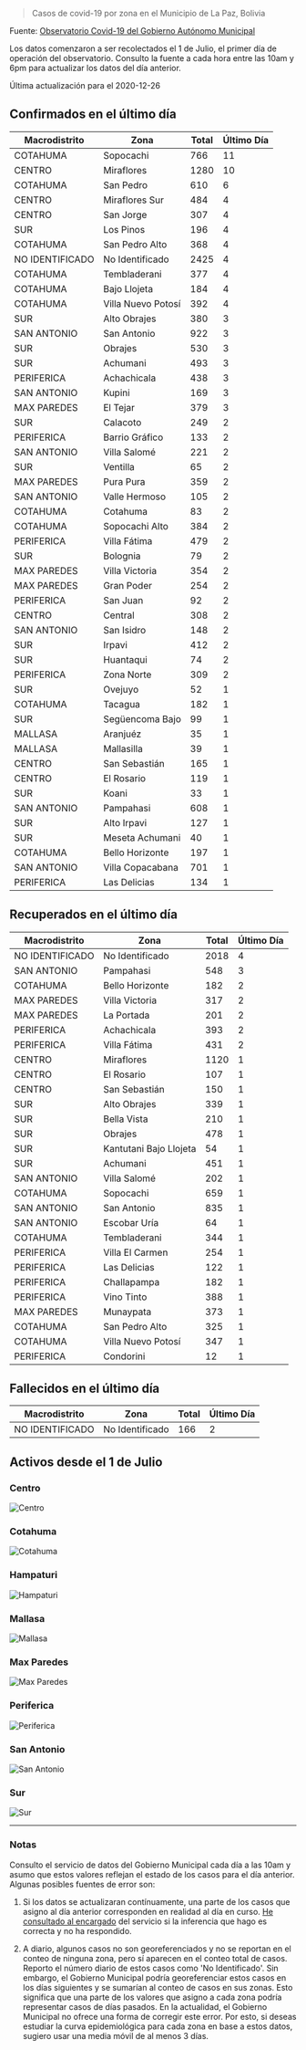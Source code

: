 > Casos de covid-19 por zona en el Municipio de La Paz, Bolivia

Fuente: [Observatorio Covid-19 del Gobierno Autónomo Municipal](http://observatoriocovid19.lapaz.bo/observatorio/index.php/datos-abiertos-covid)

Los datos comenzaron a ser recolectados el 1 de Julio, el primer día de operación del observatorio. Consulto la fuente a cada hora entre las 10am y 6pm para actualizar los datos del día anterior.

Última actualización para el 2020-12-26

## Confirmados en el último día

| Macrodistrito   | Zona               |   Total |   Último Día |
|-----------------|--------------------|---------|--------------|
| COTAHUMA        | Sopocachi          |     766 |           11 |
| CENTRO          | Miraflores         |    1280 |           10 |
| COTAHUMA        | San Pedro          |     610 |            6 |
| CENTRO          | Miraflores Sur     |     484 |            4 |
| CENTRO          | San Jorge          |     307 |            4 |
| SUR             | Los Pinos          |     196 |            4 |
| COTAHUMA        | San Pedro Alto     |     368 |            4 |
| NO IDENTIFICADO | No Identificado    |    2425 |            4 |
| COTAHUMA        | Tembladerani       |     377 |            4 |
| COTAHUMA        | Bajo Llojeta       |     184 |            4 |
| COTAHUMA        | Villa Nuevo Potosí |     392 |            4 |
| SUR             | Alto Obrajes       |     380 |            3 |
| SAN ANTONIO     | San Antonio        |     922 |            3 |
| SUR             | Obrajes            |     530 |            3 |
| SUR             | Achumani           |     493 |            3 |
| PERIFERICA      | Achachicala        |     438 |            3 |
| SAN ANTONIO     | Kupini             |     169 |            3 |
| MAX PAREDES     | El Tejar           |     379 |            3 |
| SUR             | Calacoto           |     249 |            2 |
| PERIFERICA      | Barrio Gráfico     |     133 |            2 |
| SAN ANTONIO     | Villa Salomé       |     221 |            2 |
| SUR             | Ventilla           |      65 |            2 |
| MAX PAREDES     | Pura Pura          |     359 |            2 |
| SAN ANTONIO     | Valle Hermoso      |     105 |            2 |
| COTAHUMA        | Cotahuma           |      83 |            2 |
| COTAHUMA        | Sopocachi Alto     |     384 |            2 |
| PERIFERICA      | Villa Fátima       |     479 |            2 |
| SUR             | Bolognia           |      79 |            2 |
| MAX PAREDES     | Villa Victoria     |     354 |            2 |
| MAX PAREDES     | Gran Poder         |     254 |            2 |
| PERIFERICA      | San Juan           |      92 |            2 |
| CENTRO          | Central            |     308 |            2 |
| SAN ANTONIO     | San Isidro         |     148 |            2 |
| SUR             | Irpavi             |     412 |            2 |
| SUR             | Huantaqui          |      74 |            2 |
| PERIFERICA      | Zona Norte         |     309 |            2 |
| SUR             | Ovejuyo            |      52 |            1 |
| COTAHUMA        | Tacagua            |     182 |            1 |
| SUR             | Següencoma Bajo    |      99 |            1 |
| MALLASA         | Aranjuéz           |      35 |            1 |
| MALLASA         | Mallasilla         |      39 |            1 |
| CENTRO          | San Sebastián      |     165 |            1 |
| CENTRO          | El Rosario         |     119 |            1 |
| SUR             | Koani              |      33 |            1 |
| SAN ANTONIO     | Pampahasi          |     608 |            1 |
| SUR             | Alto Irpavi        |     127 |            1 |
| SUR             | Meseta Achumani    |      40 |            1 |
| COTAHUMA        | Bello Horizonte    |     197 |            1 |
| SAN ANTONIO     | Villa Copacabana   |     701 |            1 |
| PERIFERICA      | Las Delicias       |     134 |            1 |

## Recuperados en el último día

| Macrodistrito   | Zona                   |   Total |   Último Día |
|-----------------|------------------------|---------|--------------|
| NO IDENTIFICADO | No Identificado        |    2018 |            4 |
| SAN ANTONIO     | Pampahasi              |     548 |            3 |
| COTAHUMA        | Bello Horizonte        |     182 |            2 |
| MAX PAREDES     | Villa Victoria         |     317 |            2 |
| MAX PAREDES     | La Portada             |     201 |            2 |
| PERIFERICA      | Achachicala            |     393 |            2 |
| PERIFERICA      | Villa Fátima           |     431 |            2 |
| CENTRO          | Miraflores             |    1120 |            1 |
| CENTRO          | El Rosario             |     107 |            1 |
| CENTRO          | San Sebastián          |     150 |            1 |
| SUR             | Alto Obrajes           |     339 |            1 |
| SUR             | Bella Vista            |     210 |            1 |
| SUR             | Obrajes                |     478 |            1 |
| SUR             | Kantutani Bajo Llojeta |      54 |            1 |
| SUR             | Achumani               |     451 |            1 |
| SAN ANTONIO     | Villa Salomé           |     202 |            1 |
| COTAHUMA        | Sopocachi              |     659 |            1 |
| SAN ANTONIO     | San Antonio            |     835 |            1 |
| SAN ANTONIO     | Escobar Uría           |      64 |            1 |
| COTAHUMA        | Tembladerani           |     344 |            1 |
| PERIFERICA      | Villa El Carmen        |     254 |            1 |
| PERIFERICA      | Las Delicias           |     122 |            1 |
| PERIFERICA      | Challapampa            |     182 |            1 |
| PERIFERICA      | Vino Tinto             |     388 |            1 |
| MAX PAREDES     | Munaypata              |     373 |            1 |
| COTAHUMA        | San Pedro Alto         |     325 |            1 |
| COTAHUMA        | Villa Nuevo Potosí     |     347 |            1 |
| PERIFERICA      | Condorini              |      12 |            1 |

## Fallecidos en el último día

| Macrodistrito   | Zona            |   Total |   Último Día |
|-----------------|-----------------|---------|--------------|
| NO IDENTIFICADO | No Identificado |     166 |            2 |

## Activos desde el 1 de Julio

### Centro

![Centro](plots/activos_centro.png)

### Cotahuma

![Cotahuma](plots/activos_cotahuma.png)

### Hampaturi

![Hampaturi](plots/activos_hampaturi.png)

### Mallasa

![Mallasa](plots/activos_mallasa.png)

### Max Paredes

![Max Paredes](plots/activos_max_paredes.png)

### Periferica

![Periferica](plots/activos_periferica.png)

### San Antonio

![San Antonio](plots/activos_san_antonio.png)

### Sur

![Sur](plots/activos_sur.png)

---

### Notas

Consulto el servicio de datos del Gobierno Municipal cada día a las 10am y asumo que estos valores reflejan el estado de los casos para el día anterior. Algunas posibles fuentes de error son:

1. Si los datos se actualizaran contínuamente, una parte de los casos que asigno al día anterior corresponden en realidad al día en curso. [He consultado al encargado](https://twitter.com/mauforonda/status/1278727234765959168) del servicio si la inferencia que hago es correcta y no ha respondido.

2. A diario, algunos casos no son georeferenciados y no se reportan en el conteo de ninguna zona, pero sí aparecen en el conteo total de casos. Reporto el número diario de estos casos como 'No Identificado'.  Sin embargo, el Gobierno Municipal podría georeferenciar estos casos en los días siguientes y se sumarían al conteo de casos en sus zonas. Esto significa que una parte de los valores que asigno a cada zona podría representar casos de días pasados. En la actualidad, el Gobierno Municipal no ofrece una forma de corregir este error. Por esto, si deseas estudiar la curva epidemiológica para cada zona en base a estos datos, sugiero usar una media móvil de al menos 3 días.